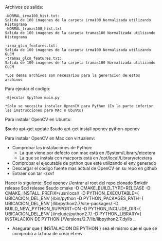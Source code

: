 Archivos de salida:

    -NORMAL_irma100_hist.txt:
    Salida de 100 imagenes de la carpeta irma100 Normalizada utilizando Histograma
    -NORMAL_tramas100_hist.txt
    Salida de 100 imagenes de la carpeta tramas100 Normalizada utilizando Histograma
    
    -irma_glcm_features.txt:
    Salida de 100 imagenes de la carpeta irma100 Normalizada utilizando GLCM
    -tramas_glcm_features.txt:
    Salida de 100 imagenes de la carpeta tramas100 Normalizada utilizando CLCM
    
    *Los demas archivos son necesarios para la generacion de estos archivos

Para ejeutar el codigo:

    -Ejecutar $python main.py
    
    *Solo se necesita instalar OpnenCV para Python (En la parte inferior las instrucciones para MAc o Ubuntu)

Para instalar OpenCV en Ubuntu:

$sudo apt-get update
$sudo apt-get install opencv python-opencv

Para instalar OpenCV en Mac con virtualenv:

- Comprobar las instalaciones de Python:
  * La que viene por defecto con mac está en /System/Library/etcetera
  * La que se instala con macports está en /opt/local/Library/etcetera
- Comprobar el ejecutable de python que esté utilizando el env generado
- Descargar el codigo fuente mas actual de OpenCV en su repo en github
- Extraer con tar -zxvf

Hacer lo siguiente:
$cd opencv //entrar al root del repo clonado
$mkdir release
$cd release
$sudo cmake 
      -D CMAKE_BUILD_TYPE=RELEASE
      -D CMAKE_INSTALL_PREFIX=/usr/local/
      -D PYTHON_EXECUTABLE={ UBICACION_DEL_ENV }/bin/python
      -D PYTHON_PACKAGES_PATH={ UBICACION_DEL_ENV }/lib/python2.7/site-packages/
      -D BUILD_NEW_PYTHON_SUPPORT=ON
      -D PYTHON_INCLUDE_DIR={ UBICACION_DEL_ENV }/include/python2.7/
      -D PYTHON_LIBRARY={ INSTALACION DE PYTHON }/Versions/2.7/lib/libpython2.7.dylib
      ..

- Asegurar que { INSTALACION DE PYTHON } sea el mismo que el que se comprobó a la hroa de crear el env

